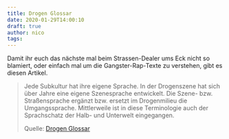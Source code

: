 ```yaml
---
title: Drogen Glossar
date: 2020-01-29T14:00:10
draft: true
author: nico
tags: 
---
```


Damit ihr euch das nächste mal beim Strassen-Dealer ums Eck nicht so blamiert, oder einfach mal um die Gangster-Rap-Texte zu verstehen, gibt es diesen Artikel.

> Jede Subkultur hat ihre eigene Sprache. In der Drogenszene hat sich über Jahre
> eine eigene Szenesprache entwickelt. Die Szene- bzw. Straßensprache ergänzt
> bzw. ersetzt im Drogenmilieu die Umgangssprache. Mittlerweile ist in diese
> Terminologie auch der Sprachschatz der Halb- und Unterwelt eingegangen.
>
> Quelle: [Drogen Glossar](https://de.wikipedia.org/wiki/Drogen-Glossar)
